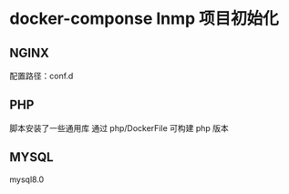 # docker-componse lnmp 项目初始化

## NGINX

配置路径：conf.d

## PHP

脚本安装了一些通用库
通过 php/DockerFile 可构建 php 版本

## MYSQL

mysql8.0
